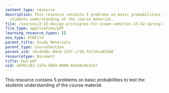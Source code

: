 ```yaml
---
content_type: resource
description: This resource contains 5 problems on basic probabilities to test the
  students understanding of the course material.
file: /courses/2-22-design-principles-for-ocean-vehicles-13-42-spring-2005/ad36c1831a7ed059080069a26c8e3e27_hw3.pdf
file_type: application/pdf
learning_resource_types: []
ocw_type: OCWFile
parent_title: Study Materials
parent_type: CourseSection
parent_uid: c6cdcb0c-09c0-153f-c716-fe716ce92940
resourcetype: Document
title: hw3.pdf
uid: ad36c183-1a7e-d059-0800-69a26c8e3e27
---
```

This resource contains 5 problems on basic probabilities to test the students understanding of the course material.

